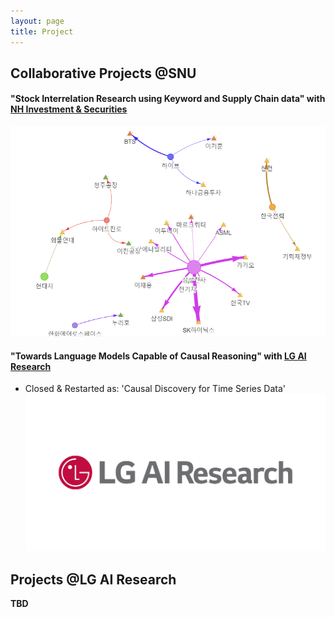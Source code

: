 ```yaml
---
layout: page
title: Project
---
```


## Collaborative Projects @SNU

#### **"Stock Interrelation Research using Keyword and Supply Chain data"** with [NH Investment & Securities](https://www.nhqv.com/)
![NHQV](/assets/img/nh_project.png)


#### **"Towards Language Models Capable of Causal Reasoning"** with [LG AI Research](https://www.lgresearch.ai/)
- Closed & Restarted as: 'Causal Discovery for Time Series Data' 
![LG_AI](/assets/img/lgresearch.jpeg)

## Projects @LG AI Research
**TBD** 

